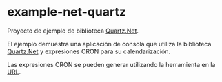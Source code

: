 # example-net-quartz

Proyecto de ejemplo de biblioteca [Quartz.Net](https://www.quartz-scheduler.net).

El ejemplo demuestra una aplicación de consola que utiliza la biblioteca [Quartz.Net](https://www.quartz-scheduler.net) y expresiones CRON para su calendarización. 

Las expresiones CRON se pueden generar utilizando la herramienta en la [URL](https://www.freeformatter.com/cron-expression-generator-quartz.html). 